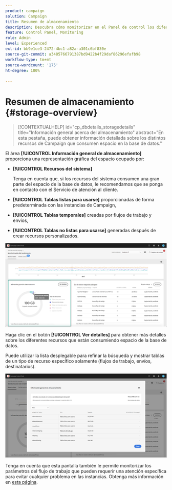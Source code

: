 ```yaml
---
product: campaign
solution: Campaign
title: Resumen de almacenamiento
description: Descubra cómo monitorizar en el Panel de control los diferentes recursos de Campaign que están consumiendo espacio de base de datos en sus instancias.
feature: Control Panel, Monitoring
role: Admin
level: Experienced
exl-id: bb9e1ce3-2472-4bc1-a82a-a301c6bf830e
source-git-commit: a3485766791387bd9422b4f29daf86296efafb98
workflow-type: tm+mt
source-wordcount: '175'
ht-degree: 100%

---
```


# Resumen de almacenamiento {#storage-overview}

>[!CONTEXTUALHELP]
>id="cp_dbdetails_storagedetails"
>title="Información general acerca del almacenamiento"
>abstract="En esta pestaña, puede obtener información detallada sobre los distintos recursos de Campaign que consumen espacio en la base de datos."

El área **[!UICONTROL Información general de almacenamiento]** proporciona una representación gráfica del espacio ocupado por:

* **[!UICONTROL Recursos del sistema]**

  Tenga en cuenta que, si los recursos del sistema consumen una gran parte del espacio de la base de datos, le recomendamos que se ponga en contacto con el Servicio de atención al cliente.

* **[!UICONTROL Tablas listas para usarse]** proporcionadas de forma predeterminada con las instancias de Campaign,
* **[!UICONTROL Tablas temporales]** creadas por flujos de trabajo y envíos,
* **[!UICONTROL Tablas no listas para usarse]** generadas después de crear recursos personalizados.

![](assets/database-storage-overview.png)

Haga clic en el botón **[!UICONTROL Ver detalles]** para obtener más detalles sobre los diferentes recursos que están consumiendo espacio de la base de datos.

Puede utilizar la lista desplegable para refinar la búsqueda y mostrar tablas de un tipo de recurso específico solamente (flujos de trabajo, envíos, destinatarios).

![](assets/database-storage-details.png)

Tenga en cuenta que esta pantalla también le permite monitorizar los parámetros del flujo de trabajo que pueden requerir una atención específica para evitar cualquier problema en las instancias. Obtenga más información en [esta página](workflow-monitoring.md).
